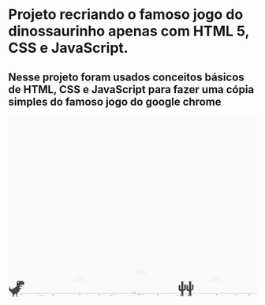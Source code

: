 # Projeto recriando o famoso jogo do dinossaurinho apenas com HTML 5, CSS e JavaScript.

<h2> Nesse projeto foram usados conceitos básicos de HTML, CSS e JavaScript para fazer uma cópia simples do famoso jogo do google chrome </h2>

<img src="example.png"> </img>
